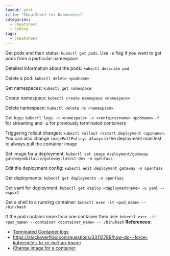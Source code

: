 ```yaml
---
layout: post
title: "CheatSheet for Kubernetes"
categories:
  - cheatsheet
  - csblog
tags:
  - cheatsheet
---
```


Get pods and their status: `kubectl get pods`. Use `-n` flag if you want to get pods from a particular namespace

Detailed information about the pods: `kubectl describe pod`

Delete a pod: `kubectl delete <podname>`

Get namespaces: `kubectl get namespace`

Create namespace: `kubectl create namespace <namespace>`

Delete namespace: `kubectl delete ns <namespace>`

Get logs: `kubectl logs -n <namespace> -c <containername> <podname>`
`-f` for streaming and `-p` for previously terminated containers

Triggering rollout changes: `kubectl rollout restart deployment <appname>`. You can also change `imagePullPolicy: Always` in the deployment manifest to always pull the container image

Set image for a deployment: `kubectl set image deployment/gateway gateway=mbilalce/gateway:latest-dev -n openfaas`

Edit the deployment config: `kubectl edit deployment gateway -n openfaas`

Get deployments: `kubectl get deployments -n openfaas`

Get yaml for deployment: `kubectl get deploy <deploymentname> -o yaml --export`

Get a shell to a running container: `kubectl exec -it <pod_name> -- /bin/bash`

If the pod contains more than one container then use: `kubectl exec -it <pod_name> --container <container_name> -- /bin/bash`
**References:**
- [Terminated Container logs](https://stackoverflow.com/questions/57007134/kubernetes-how-to-see-logs-of-terminated-pods)
- https://stackoverflow.com/questions/33112789/how-do-i-force-kubernetes-to-re-pull-an-image
- [Change image for a container](https://stackoverflow.com/questions/40366192/kubernetes-how-to-make-deployment-to-update-image)
